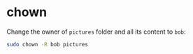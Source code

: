 # chown

Change the owner of `pictures` folder and all its content to `bob`:

```bash
sudo chown -R bob pictures
```
